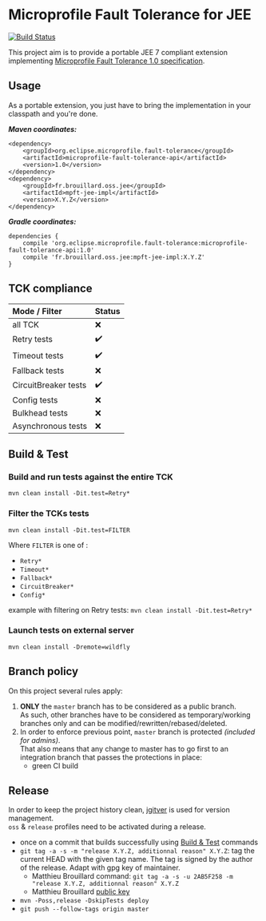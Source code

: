 # Microprofile Fault Tolerance for JEE

[![Build Status](https://travis-ci.org/McFoggy/portable-mpft-jee.svg?branch=master)](https://travis-ci.org/McFoggy/portable-mpft-jee)

This project aim is to provide a portable JEE 7 compliant extension implementing [Microprofile Fault Tolerance 1.0 specification](https://projects.eclipse.org/projects/technology.microprofile/releases/fault-tolerance-1.0).

## Usage

As a portable extension, you just have to bring the implementation in your classpath and you're done.

*__Maven coordinates:__*
````
<dependency>
    <groupId>org.eclipse.microprofile.fault-tolerance</groupId>
    <artifactId>microprofile-fault-tolerance-api</artifactId>
    <version>1.0</version>
</dependency>
<dependency>
    <groupId>fr.brouillard.oss.jee</groupId>
    <artifactId>mpft-jee-impl</artifactId>
    <version>X.Y.Z</version>
</dependency>
````

*__Gradle coordinates:__*
````
dependencies {
    compile 'org.eclipse.microprofile.fault-tolerance:microprofile-fault-tolerance-api:1.0'
    compile 'fr.brouillard.oss.jee:mpft-jee-impl:X.Y.Z'
}
````

## TCK compliance

| Mode / Filter | Status |
| :-- | --- |
| all TCK | :x: |
| Retry tests | :heavy_check_mark: |
| Timeout tests | :heavy_check_mark: |
| Fallback tests | :x: |
| CircuitBreaker tests | :heavy_check_mark: |
| Config tests | :x: |
| Bulkhead tests | :x: |
| Asynchronous tests | :x: |

## Build & Test

### Build and run tests against the entire TCK
````
mvn clean install -Dit.test=Retry*
````

### Filter the TCKs tests
````
mvn clean install -Dit.test=FILTER
````

Where `FILTER` is one of :

- `Retry*`
- `Timeout*`
- `Fallback*`
- `CircuitBreaker*`
- `Config*`

example with filtering on Retry tests: `mvn clean install -Dit.test=Retry*` 

### Launch tests on external server
````
mvn clean install -Dremote=wildfly
````

## Branch policy

On this project several rules apply:

1. __ONLY__ the `master` branch has to be considered as a public branch.  
    As such, other branches have to be considered as temporary/working branches only and can be modified/rewritten/rebased/deleted.  
1. In order to enforce previous point, `master` branch is protected _(included for admins)_.  
That also means that any change to master has to go first to an integration branch that passes the protections in place:
    - green CI build 

## Release

In order to keep the project history clean, [jgitver](https://github.com/jgitver/jgitver-maven-plugin) is used for version management.  
`oss` & `release` profiles need to be activated during a release. 

- once on a commit that builds successfully using [Build & Test](#build--test) commands
- `git tag -a -s -m "release X.Y.Z, additionnal reason" X.Y.Z`: tag the current HEAD with the given tag name. The tag is signed by the author of the release. Adapt with gpg key of maintainer.
    - Matthieu Brouillard command:  `git tag -a -s -u 2AB5F258 -m "release X.Y.Z, additionnal reason" X.Y.Z`
    - Matthieu Brouillard [public key](https://sks-keyservers.net/pks/lookup?op=get&search=0x8139E8632AB5F258)
- `mvn -Poss,release -DskipTests deploy`
- `git push --follow-tags origin master`
